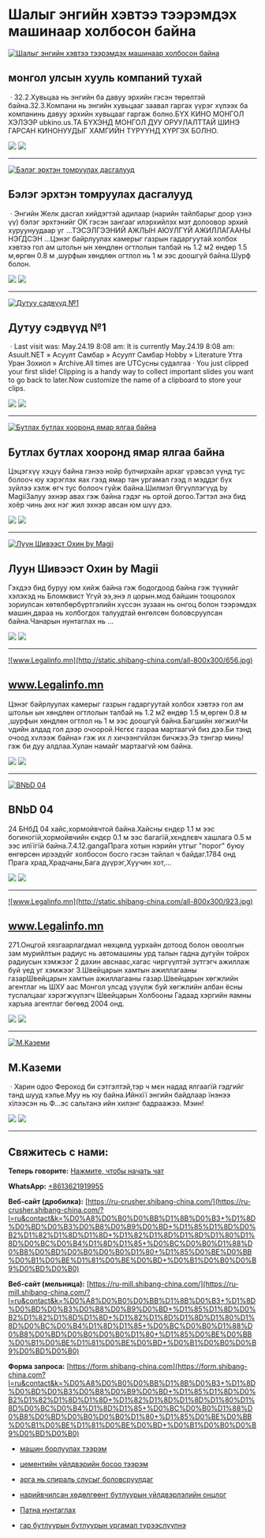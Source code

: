 # Шалыг энгийн хэвтээ тээрэмдэх машинаар холбосон байна

<a href="https://swt.shibang-china.com/?l=ru&img&k=%D0%A8%D0%B0%D0%BB%D1%8B%D0%B3+%D1%8D%D0%BD%D0%B3%D0%B8%D0%B9%D0%BD+%D1%85%D1%8D%D0%B2%D1%82%D1%8D%D1%8D+%D1%82%D1%8D%D1%8D%D1%80%D1%8D%D0%BC%D0%B4%D1%8D%D1%85+%D0%BC%D0%B0%D1%88%D0%B8%D0%BD%D0%B0%D0%B0%D1%80+%D1%85%D0%BE%D0%BB%D0%B1%D0%BE%D1%81%D0%BE%D0%BD+%D0%B1%D0%B0%D0%B9%D0%BD%D0%B0" target="_blank">![Шалыг энгийн хэвтээ тээрэмдэх машинаар холбосон байна](http://static.shibang-china.com/all-800x300/193.jpg)</a>

## монгол улсын хууль компаний тухай
&nbsp;&#0183;&#32;32.2.Хувьцаа нь энгийн ба давуу эрхийн гэсэн төрөлтэй байна.32.3.Компани нь энгийн хувьцааг заавал гаргах үүрэг хүлээх ба компанинь давуу эрхийн хувьцааг гаргаж болно.БҮХ КИНО МОНГОЛ ХЭЛЭЭР ubkino.us.ТА БҮХЭНД МОНГОЛ ДУУ ОРУУЛАЛТТАЙ ШИНЭ ГАРСАН КИНОНУУДЫГ ХАМГИЙН ТҮРҮҮНД ХҮРГЭХ БОЛНО.


<a href="https://whatsapp.shibangsoft.com/WhatsApp.php" target="_blank" title="WhatsApp">![](http://static.shibang-china.com/icon/whatsapp.png)</a> <a href="https://swt.shibang-china.com/?l=ru&icon&k=%D0%A8%D0%B0%D0%BB%D1%8B%D0%B3+%D1%8D%D0%BD%D0%B3%D0%B8%D0%B9%D0%BD+%D1%85%D1%8D%D0%B2%D1%82%D1%8D%D1%8D+%D1%82%D1%8D%D1%8D%D1%80%D1%8D%D0%BC%D0%B4%D1%8D%D1%85+%D0%BC%D0%B0%D1%88%D0%B8%D0%BD%D0%B0%D0%B0%D1%80+%D1%85%D0%BE%D0%BB%D0%B1%D0%BE%D1%81%D0%BE%D0%BD+%D0%B1%D0%B0%D0%B9%D0%BD%D0%B0" target="_blank">![](http://static.shibang-china.com/icon/chat-ru.png)</a>

---

<a href="https://swt.shibang-china.com/?l=ru&img&k=%D0%A8%D0%B0%D0%BB%D1%8B%D0%B3+%D1%8D%D0%BD%D0%B3%D0%B8%D0%B9%D0%BD+%D1%85%D1%8D%D0%B2%D1%82%D1%8D%D1%8D+%D1%82%D1%8D%D1%8D%D1%80%D1%8D%D0%BC%D0%B4%D1%8D%D1%85+%D0%BC%D0%B0%D1%88%D0%B8%D0%BD%D0%B0%D0%B0%D1%80+%D1%85%D0%BE%D0%BB%D0%B1%D0%BE%D1%81%D0%BE%D0%BD+%D0%B1%D0%B0%D0%B9%D0%BD%D0%B0" target="_blank">![Бэлэг эрхтэн томруулах дасгалууд](http://static.shibang-china.com/all-800x300/85.jpg)</a>

## Бэлэг эрхтэн томруулах дасгалууд
&nbsp;&#0183;&#32;Энгийн Желк дасгал хийдэгтэй адилаар (нарийн тайлбарыг доор үзнэ үү) бэлэг эрхтэнийг ОК гэсэн зангааг илэрхийлэх мэт долоовор эрхий хуруунуудаар уг …ТЭСЭЛГЭЭНИЙ АЖЛЫН АЮУЛГҮЙ АЖИЛЛАГААНЫ НЭГДСЭН …Цэнэг байрлуулах камерыг газрын гадаргуутай холбох хэвтээ гол ам штольн ын хөндлөн огтлолын талбай нь 1.2 м2 өндөр 1.5 м,өргөн 0.8 м ,шурфын хөндлөн огтлол нь 1 м ээс доошгүй байна.Шурф болон.


<a href="https://whatsapp.shibangsoft.com/WhatsApp.php" target="_blank" title="WhatsApp">![](http://static.shibang-china.com/icon/whatsapp.png)</a> <a href="https://swt.shibang-china.com/?l=ru&icon&k=%D0%A8%D0%B0%D0%BB%D1%8B%D0%B3+%D1%8D%D0%BD%D0%B3%D0%B8%D0%B9%D0%BD+%D1%85%D1%8D%D0%B2%D1%82%D1%8D%D1%8D+%D1%82%D1%8D%D1%8D%D1%80%D1%8D%D0%BC%D0%B4%D1%8D%D1%85+%D0%BC%D0%B0%D1%88%D0%B8%D0%BD%D0%B0%D0%B0%D1%80+%D1%85%D0%BE%D0%BB%D0%B1%D0%BE%D1%81%D0%BE%D0%BD+%D0%B1%D0%B0%D0%B9%D0%BD%D0%B0" target="_blank">![](http://static.shibang-china.com/icon/chat-ru.png)</a>

---

<a href="https://swt.shibang-china.com/?l=ru&img&k=%D0%A8%D0%B0%D0%BB%D1%8B%D0%B3+%D1%8D%D0%BD%D0%B3%D0%B8%D0%B9%D0%BD+%D1%85%D1%8D%D0%B2%D1%82%D1%8D%D1%8D+%D1%82%D1%8D%D1%8D%D1%80%D1%8D%D0%BC%D0%B4%D1%8D%D1%85+%D0%BC%D0%B0%D1%88%D0%B8%D0%BD%D0%B0%D0%B0%D1%80+%D1%85%D0%BE%D0%BB%D0%B1%D0%BE%D1%81%D0%BE%D0%BD+%D0%B1%D0%B0%D0%B9%D0%BD%D0%B0" target="_blank">![Дутуу сэдвүүд №1](http://static.shibang-china.com/all-800x300/137.jpg)</a>

## Дутуу сэдвүүд №1
&nbsp;&#0183;&#32;Last visit was: May.24.19 8:08 am: It is currently May.24.19 8:08 am: Asuult.NET &#187; Асуулт Самбар &#187; Асуулт Самбар Hobby &#187; Literature Утга Уран Зохиол &#187; Archive.All times are UTCусны судалгаа&nbsp;&#0183;&#32;You just clipped your first slide! Clipping is a handy way to collect important slides you want to go back to later.Now customize the name of a clipboard to store your clips.


<a href="https://whatsapp.shibangsoft.com/WhatsApp.php" target="_blank" title="WhatsApp">![](http://static.shibang-china.com/icon/whatsapp.png)</a> <a href="https://swt.shibang-china.com/?l=ru&icon&k=%D0%A8%D0%B0%D0%BB%D1%8B%D0%B3+%D1%8D%D0%BD%D0%B3%D0%B8%D0%B9%D0%BD+%D1%85%D1%8D%D0%B2%D1%82%D1%8D%D1%8D+%D1%82%D1%8D%D1%8D%D1%80%D1%8D%D0%BC%D0%B4%D1%8D%D1%85+%D0%BC%D0%B0%D1%88%D0%B8%D0%BD%D0%B0%D0%B0%D1%80+%D1%85%D0%BE%D0%BB%D0%B1%D0%BE%D1%81%D0%BE%D0%BD+%D0%B1%D0%B0%D0%B9%D0%BD%D0%B0" target="_blank">![](http://static.shibang-china.com/icon/chat-ru.png)</a>

---

<a href="https://swt.shibang-china.com/?l=ru&img&k=%D0%A8%D0%B0%D0%BB%D1%8B%D0%B3+%D1%8D%D0%BD%D0%B3%D0%B8%D0%B9%D0%BD+%D1%85%D1%8D%D0%B2%D1%82%D1%8D%D1%8D+%D1%82%D1%8D%D1%8D%D1%80%D1%8D%D0%BC%D0%B4%D1%8D%D1%85+%D0%BC%D0%B0%D1%88%D0%B8%D0%BD%D0%B0%D0%B0%D1%80+%D1%85%D0%BE%D0%BB%D0%B1%D0%BE%D1%81%D0%BE%D0%BD+%D0%B1%D0%B0%D0%B9%D0%BD%D0%B0" target="_blank">![Бутлах бутлах хооронд ямар ялгаа байна](http://static.shibang-china.com/all-800x300/1458.jpg)</a>

## Бутлах бутлах хооронд ямар ялгаа байна
Цэцэгхүү хэцүү байна гэнээ нойр булчирхайн архаг үрэвсэл үүнд тус болооч юу хэрэглэх яах гээд ямар тан ургамал гээд л мэддэг бүх зүйлээ хэлж өгч тус болооч гуйж байна.Шилмэл Өгүүллэгүүд by MagiiЗалуу эхнэр авах гэж байна гэдэг нь ортой догоо.Тэгтэл энэ бид хоёр чинь анх нэг жил эхнэр авсан юм шүү дээ.


<a href="https://whatsapp.shibangsoft.com/WhatsApp.php" target="_blank" title="WhatsApp">![](http://static.shibang-china.com/icon/whatsapp.png)</a> <a href="https://swt.shibang-china.com/?l=ru&icon&k=%D0%A8%D0%B0%D0%BB%D1%8B%D0%B3+%D1%8D%D0%BD%D0%B3%D0%B8%D0%B9%D0%BD+%D1%85%D1%8D%D0%B2%D1%82%D1%8D%D1%8D+%D1%82%D1%8D%D1%8D%D1%80%D1%8D%D0%BC%D0%B4%D1%8D%D1%85+%D0%BC%D0%B0%D1%88%D0%B8%D0%BD%D0%B0%D0%B0%D1%80+%D1%85%D0%BE%D0%BB%D0%B1%D0%BE%D1%81%D0%BE%D0%BD+%D0%B1%D0%B0%D0%B9%D0%BD%D0%B0" target="_blank">![](http://static.shibang-china.com/icon/chat-ru.png)</a>

---

<a href="https://swt.shibang-china.com/?l=ru&img&k=%D0%A8%D0%B0%D0%BB%D1%8B%D0%B3+%D1%8D%D0%BD%D0%B3%D0%B8%D0%B9%D0%BD+%D1%85%D1%8D%D0%B2%D1%82%D1%8D%D1%8D+%D1%82%D1%8D%D1%8D%D1%80%D1%8D%D0%BC%D0%B4%D1%8D%D1%85+%D0%BC%D0%B0%D1%88%D0%B8%D0%BD%D0%B0%D0%B0%D1%80+%D1%85%D0%BE%D0%BB%D0%B1%D0%BE%D1%81%D0%BE%D0%BD+%D0%B1%D0%B0%D0%B9%D0%BD%D0%B0" target="_blank">![Луун Шивээст Охин by Magii](http://static.shibang-china.com/all-800x300/1280.jpg)</a>

## Луун Шивээст Охин by Magii
Гэхдээ бид буруу юм хийж байна гэж бодогдоод байна гэж түүнийг хэлэхэд нь Бломквист Үгүй ээ,энэ л цорын.мод байшин тооцоолох зориулсан хөтөлбөрбүртгэлийн хүссэн зузаан нь онгоц болон тээрэмдэх машин,дараа нь холбогдох талуудтай өнгөлсөн боловсруулсан байна.Чанарын нунтаглах нь …


<a href="https://whatsapp.shibangsoft.com/WhatsApp.php" target="_blank" title="WhatsApp">![](http://static.shibang-china.com/icon/whatsapp.png)</a> <a href="https://swt.shibang-china.com/?l=ru&icon&k=%D0%A8%D0%B0%D0%BB%D1%8B%D0%B3+%D1%8D%D0%BD%D0%B3%D0%B8%D0%B9%D0%BD+%D1%85%D1%8D%D0%B2%D1%82%D1%8D%D1%8D+%D1%82%D1%8D%D1%8D%D1%80%D1%8D%D0%BC%D0%B4%D1%8D%D1%85+%D0%BC%D0%B0%D1%88%D0%B8%D0%BD%D0%B0%D0%B0%D1%80+%D1%85%D0%BE%D0%BB%D0%B1%D0%BE%D1%81%D0%BE%D0%BD+%D0%B1%D0%B0%D0%B9%D0%BD%D0%B0" target="_blank">![](http://static.shibang-china.com/icon/chat-ru.png)</a>

---

<a href="https://swt.shibang-china.com/?l=ru&img&k=%D0%A8%D0%B0%D0%BB%D1%8B%D0%B3+%D1%8D%D0%BD%D0%B3%D0%B8%D0%B9%D0%BD+%D1%85%D1%8D%D0%B2%D1%82%D1%8D%D1%8D+%D1%82%D1%8D%D1%8D%D1%80%D1%8D%D0%BC%D0%B4%D1%8D%D1%85+%D0%BC%D0%B0%D1%88%D0%B8%D0%BD%D0%B0%D0%B0%D1%80+%D1%85%D0%BE%D0%BB%D0%B1%D0%BE%D1%81%D0%BE%D0%BD+%D0%B1%D0%B0%D0%B9%D0%BD%D0%B0" target="_blank">![www.Legalinfo.mn](http://static.shibang-china.com/all-800x300/656.jpg)</a>

## www.Legalinfo.mn
Цэнэг байрлуулах камерыг газрын гадаргуутай холбох хэвтээ гол ам штольн ын хөндлөн огтлолын талбай нь 1.2 м2 өндөр 1.5 м,өргөн 0.8 м ,шурфын хөндлөн огтлол нь 1 м ээс доошгүй байна.Багшийн хөгжилЧи vдийн алдад гол дээр очоорой.Нєгєє газраа мартаагvй биз дээ.Би тэнд очоод хvлээж байна&#187; гэж их л хичээнгvйлэн бичжээ.Ээ тэнгэр минь! гэж би дуу алдлаа.Хулан намайг мартаагvй юм байна.


<a href="https://whatsapp.shibangsoft.com/WhatsApp.php" target="_blank" title="WhatsApp">![](http://static.shibang-china.com/icon/whatsapp.png)</a> <a href="https://swt.shibang-china.com/?l=ru&icon&k=%D0%A8%D0%B0%D0%BB%D1%8B%D0%B3+%D1%8D%D0%BD%D0%B3%D0%B8%D0%B9%D0%BD+%D1%85%D1%8D%D0%B2%D1%82%D1%8D%D1%8D+%D1%82%D1%8D%D1%8D%D1%80%D1%8D%D0%BC%D0%B4%D1%8D%D1%85+%D0%BC%D0%B0%D1%88%D0%B8%D0%BD%D0%B0%D0%B0%D1%80+%D1%85%D0%BE%D0%BB%D0%B1%D0%BE%D1%81%D0%BE%D0%BD+%D0%B1%D0%B0%D0%B9%D0%BD%D0%B0" target="_blank">![](http://static.shibang-china.com/icon/chat-ru.png)</a>

---

<a href="https://swt.shibang-china.com/?l=ru&img&k=%D0%A8%D0%B0%D0%BB%D1%8B%D0%B3+%D1%8D%D0%BD%D0%B3%D0%B8%D0%B9%D0%BD+%D1%85%D1%8D%D0%B2%D1%82%D1%8D%D1%8D+%D1%82%D1%8D%D1%8D%D1%80%D1%8D%D0%BC%D0%B4%D1%8D%D1%85+%D0%BC%D0%B0%D1%88%D0%B8%D0%BD%D0%B0%D0%B0%D1%80+%D1%85%D0%BE%D0%BB%D0%B1%D0%BE%D1%81%D0%BE%D0%BD+%D0%B1%D0%B0%D0%B9%D0%BD%D0%B0" target="_blank">![BNbD 04](http://static.shibang-china.com/all-800x300/1511.jpg)</a>

## BNbD 04
24 БНбД 04 хайс,хормойвчтой байна.Хайсны єндєр 1.1 м ээс богиногїй,хормойвчийн єндєр 0.1 м ээс багагїй,хєндлєвч хашлага 0.5 м ээс илїїгїй байна.7.4.12.gangaПрага хотын нэрийн утгыг &quot;порог&quot; буюу өнгөрсөн ирээдүйг холбосон босго гэсэн тайлал ч байдаг.1784 онд Прага храд,Храдчаны,Бага дүүрэг,Хуучин хот,…


<a href="https://whatsapp.shibangsoft.com/WhatsApp.php" target="_blank" title="WhatsApp">![](http://static.shibang-china.com/icon/whatsapp.png)</a> <a href="https://swt.shibang-china.com/?l=ru&icon&k=%D0%A8%D0%B0%D0%BB%D1%8B%D0%B3+%D1%8D%D0%BD%D0%B3%D0%B8%D0%B9%D0%BD+%D1%85%D1%8D%D0%B2%D1%82%D1%8D%D1%8D+%D1%82%D1%8D%D1%8D%D1%80%D1%8D%D0%BC%D0%B4%D1%8D%D1%85+%D0%BC%D0%B0%D1%88%D0%B8%D0%BD%D0%B0%D0%B0%D1%80+%D1%85%D0%BE%D0%BB%D0%B1%D0%BE%D1%81%D0%BE%D0%BD+%D0%B1%D0%B0%D0%B9%D0%BD%D0%B0" target="_blank">![](http://static.shibang-china.com/icon/chat-ru.png)</a>

---

<a href="https://swt.shibang-china.com/?l=ru&img&k=%D0%A8%D0%B0%D0%BB%D1%8B%D0%B3+%D1%8D%D0%BD%D0%B3%D0%B8%D0%B9%D0%BD+%D1%85%D1%8D%D0%B2%D1%82%D1%8D%D1%8D+%D1%82%D1%8D%D1%8D%D1%80%D1%8D%D0%BC%D0%B4%D1%8D%D1%85+%D0%BC%D0%B0%D1%88%D0%B8%D0%BD%D0%B0%D0%B0%D1%80+%D1%85%D0%BE%D0%BB%D0%B1%D0%BE%D1%81%D0%BE%D0%BD+%D0%B1%D0%B0%D0%B9%D0%BD%D0%B0" target="_blank">![www.Legalinfo.mn](http://static.shibang-china.com/all-800x300/923.jpg)</a>

## www.Legalinfo.mn
271.Онцгой хязгаарлагдмал нөхцөлд уурхайн дотоод болон овоолгын зам мурийлтын радиус нь автомашины урд талын гадна дугуйн тойрох радиусын хэмжээг 2 дахин авснаас,хагас чиргүүлтэй зүтгэгч ажиллаж буй үед уг хэмжээг 3.Швейцарын хамтын ажиллагааны газарШвейцарын хамтын ажиллагааны газар.Швейцарын хөгжлийн агентлаг нь ШХУ аас Монгол улсад үзүүлж буй хөгжлийн албан ёсны туслалцааг хэрэгжүүлэгч Швейцарын Холбооны Гадаад хэргийн яамны харъяа агентлаг бөгөөд 2004 онд.


<a href="https://whatsapp.shibangsoft.com/WhatsApp.php" target="_blank" title="WhatsApp">![](http://static.shibang-china.com/icon/whatsapp.png)</a> <a href="https://swt.shibang-china.com/?l=ru&icon&k=%D0%A8%D0%B0%D0%BB%D1%8B%D0%B3+%D1%8D%D0%BD%D0%B3%D0%B8%D0%B9%D0%BD+%D1%85%D1%8D%D0%B2%D1%82%D1%8D%D1%8D+%D1%82%D1%8D%D1%8D%D1%80%D1%8D%D0%BC%D0%B4%D1%8D%D1%85+%D0%BC%D0%B0%D1%88%D0%B8%D0%BD%D0%B0%D0%B0%D1%80+%D1%85%D0%BE%D0%BB%D0%B1%D0%BE%D1%81%D0%BE%D0%BD+%D0%B1%D0%B0%D0%B9%D0%BD%D0%B0" target="_blank">![](http://static.shibang-china.com/icon/chat-ru.png)</a>

---

<a href="https://swt.shibang-china.com/?l=ru&img&k=%D0%A8%D0%B0%D0%BB%D1%8B%D0%B3+%D1%8D%D0%BD%D0%B3%D0%B8%D0%B9%D0%BD+%D1%85%D1%8D%D0%B2%D1%82%D1%8D%D1%8D+%D1%82%D1%8D%D1%8D%D1%80%D1%8D%D0%BC%D0%B4%D1%8D%D1%85+%D0%BC%D0%B0%D1%88%D0%B8%D0%BD%D0%B0%D0%B0%D1%80+%D1%85%D0%BE%D0%BB%D0%B1%D0%BE%D1%81%D0%BE%D0%BD+%D0%B1%D0%B0%D0%B9%D0%BD%D0%B0" target="_blank">![М.Каземи](http://static.shibang-china.com/all-800x300/372.jpg)</a>

## М.Каземи
&nbsp;&#0183;&#32;Харин одоо Фероход би сэтгэлтэй,тэр ч мєн надад ялгаагїй гэдгийг танд шууд хэлье.Муу нь юу байна.Ийнхїї энгийн байдлаар їнэнээ хїлээсэн нь Ф…эс сальтанэ ийн хилэнг бадраажээ. Мэин!

<a href="https://whatsapp.shibangsoft.com/WhatsApp.php" target="_blank" title="WhatsApp">![](http://static.shibang-china.com/icon/whatsapp.png)</a> <a href="https://swt.shibang-china.com/?l=ru&icon&k=%D0%A8%D0%B0%D0%BB%D1%8B%D0%B3+%D1%8D%D0%BD%D0%B3%D0%B8%D0%B9%D0%BD+%D1%85%D1%8D%D0%B2%D1%82%D1%8D%D1%8D+%D1%82%D1%8D%D1%8D%D1%80%D1%8D%D0%BC%D0%B4%D1%8D%D1%85+%D0%BC%D0%B0%D1%88%D0%B8%D0%BD%D0%B0%D0%B0%D1%80+%D1%85%D0%BE%D0%BB%D0%B1%D0%BE%D1%81%D0%BE%D0%BD+%D0%B1%D0%B0%D0%B9%D0%BD%D0%B0" target="_blank">![](http://static.shibang-china.com/icon/chat-ru.png)</a>

---
## Свяжитесь с нами:

**Теперь говорите:** [Нажмите, чтобы начать чат](https://swt.shibang-china.com?l=ru&contact&k=%D0%A8%D0%B0%D0%BB%D1%8B%D0%B3+%D1%8D%D0%BD%D0%B3%D0%B8%D0%B9%D0%BD+%D1%85%D1%8D%D0%B2%D1%82%D1%8D%D1%8D+%D1%82%D1%8D%D1%8D%D1%80%D1%8D%D0%BC%D0%B4%D1%8D%D1%85+%D0%BC%D0%B0%D1%88%D0%B8%D0%BD%D0%B0%D0%B0%D1%80+%D1%85%D0%BE%D0%BB%D0%B1%D0%BE%D1%81%D0%BE%D0%BD+%D0%B1%D0%B0%D0%B9%D0%BD%D0%B0)

**WhatsApp:**  [+8613621919955](https://whatsapp.shibangsoft.com/WhatsApp.php)

**Веб-сайт (дробилка):** [https://ru-crusher.shibang-china.com/](https://ru-crusher.shibang-china.com/?l=ru&contact&k=%D0%A8%D0%B0%D0%BB%D1%8B%D0%B3+%D1%8D%D0%BD%D0%B3%D0%B8%D0%B9%D0%BD+%D1%85%D1%8D%D0%B2%D1%82%D1%8D%D1%8D+%D1%82%D1%8D%D1%8D%D1%80%D1%8D%D0%BC%D0%B4%D1%8D%D1%85+%D0%BC%D0%B0%D1%88%D0%B8%D0%BD%D0%B0%D0%B0%D1%80+%D1%85%D0%BE%D0%BB%D0%B1%D0%BE%D1%81%D0%BE%D0%BD+%D0%B1%D0%B0%D0%B9%D0%BD%D0%B0)

**Веб-сайт (мельница):** [https://ru-mill.shibang-china.com/](https://ru-mill.shibang-china.com/?l=ru&contact&k=%D0%A8%D0%B0%D0%BB%D1%8B%D0%B3+%D1%8D%D0%BD%D0%B3%D0%B8%D0%B9%D0%BD+%D1%85%D1%8D%D0%B2%D1%82%D1%8D%D1%8D+%D1%82%D1%8D%D1%8D%D1%80%D1%8D%D0%BC%D0%B4%D1%8D%D1%85+%D0%BC%D0%B0%D1%88%D0%B8%D0%BD%D0%B0%D0%B0%D1%80+%D1%85%D0%BE%D0%BB%D0%B1%D0%BE%D1%81%D0%BE%D0%BD+%D0%B1%D0%B0%D0%B9%D0%BD%D0%B0)

**Форма запроса:** [https://form.shibang-china.com](https://form.shibang-china.com?l=ru&contact&k=%D0%A8%D0%B0%D0%BB%D1%8B%D0%B3+%D1%8D%D0%BD%D0%B3%D0%B8%D0%B9%D0%BD+%D1%85%D1%8D%D0%B2%D1%82%D1%8D%D1%8D+%D1%82%D1%8D%D1%8D%D1%80%D1%8D%D0%BC%D0%B4%D1%8D%D1%85+%D0%BC%D0%B0%D1%88%D0%B8%D0%BD%D0%B0%D0%B0%D1%80+%D1%85%D0%BE%D0%BB%D0%B1%D0%BE%D1%81%D0%BE%D0%BD+%D0%B1%D0%B0%D0%B9%D0%BD%D0%B0)

* [машин борлуулах тээрэм](../129/%D0%BC%D0%B0%D1%88%D0%B8%D0%BD%20%D0%B1%D0%BE%D1%80%D0%BB%D1%83%D1%83%D0%BB%D0%B0%D1%85%20%D1%82%D1%8D%D1%8D%D1%80%D1%8D%D0%BC.md)

* [цементийн үйлдвэрийн босоо тээрэм](../130/%D1%86%D0%B5%D0%BC%D0%B5%D0%BD%D1%82%D0%B8%D0%B9%D0%BD%20%D2%AF%D0%B9%D0%BB%D0%B4%D0%B2%D1%8D%D1%80%D0%B8%D0%B9%D0%BD%20%D0%B1%D0%BE%D1%81%D0%BE%D0%BE%20%D1%82%D1%8D%D1%8D%D1%80%D1%8D%D0%BC.md)

* [арга нь спираль слусыг боловсруулдаг](../127/%D0%B0%D1%80%D0%B3%D0%B0%20%D0%BD%D1%8C%20%D1%81%D0%BF%D0%B8%D1%80%D0%B0%D0%BB%D1%8C%20%D1%81%D0%BB%D1%83%D1%81%D1%8B%D0%B3%20%D0%B1%D0%BE%D0%BB%D0%BE%D0%B2%D1%81%D1%80%D1%83%D1%83%D0%BB%D0%B4%D0%B0%D0%B3.md)

* [нарийвчилсан хөдөлгөөнт бутлуурын үйлдвэрлэлийн онцлог](../127/%D0%BD%D0%B0%D1%80%D0%B8%D0%B9%D0%B2%D1%87%D0%B8%D0%BB%D1%81%D0%B0%D0%BD%20%D1%85%D3%A9%D0%B4%D3%A9%D0%BB%D0%B3%D3%A9%D3%A9%D0%BD%D1%82%20%D0%B1%D1%83%D1%82%D0%BB%D1%83%D1%83%D1%80%D1%8B%D0%BD%20%D2%AF%D0%B9%D0%BB%D0%B4%D0%B2%D1%8D%D1%80%D0%BB%D1%8D%D0%BB%D0%B8%D0%B9%D0%BD%20%D0%BE%D0%BD%D1%86%D0%BB%D0%BE%D0%B3.md)

* [Патна нунтаглах](../129/%D0%9F%D0%B0%D1%82%D0%BD%D0%B0%20%D0%BD%D1%83%D0%BD%D1%82%D0%B0%D0%B3%D0%BB%D0%B0%D1%85.md)

* [гар бутлуурын бутлуурын ургамал түрээслүүлнэ](../130/%D0%B3%D0%B0%D1%80%20%D0%B1%D1%83%D1%82%D0%BB%D1%83%D1%83%D1%80%D1%8B%D0%BD%20%D0%B1%D1%83%D1%82%D0%BB%D1%83%D1%83%D1%80%D1%8B%D0%BD%20%D1%83%D1%80%D0%B3%D0%B0%D0%BC%D0%B0%D0%BB%20%D1%82%D2%AF%D1%80%D1%8D%D1%8D%D1%81%D0%BB%D2%AF%D2%AF%D0%BB%D0%BD%D1%8D.md)